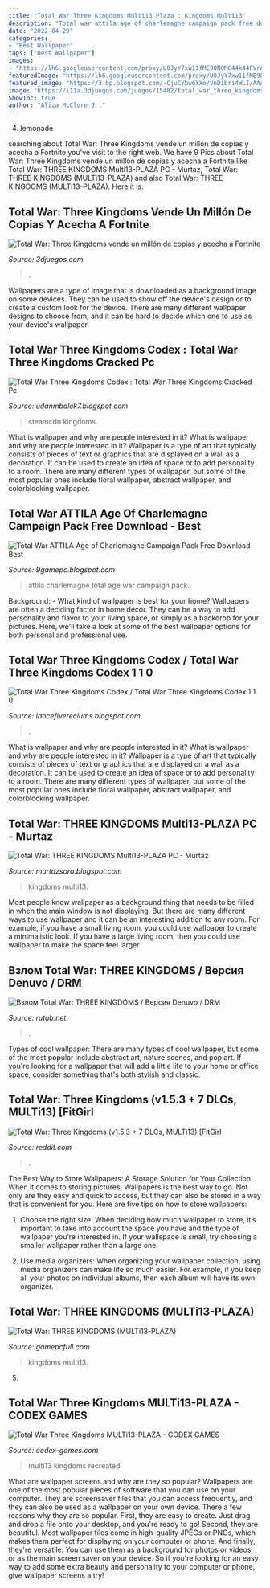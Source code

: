 ```yaml
---
title: "Total War Three Kingdoms Multi13 Plaza : Kingdoms Multi13"
description: "Total war attila age of charlemagne campaign pack free download"
date: "2022-04-29"
categories:
- "Best Wallpaper"
tags: ["Best Wallpaper"]
images:
- "https://lh6.googleusercontent.com/proxy/U0JyY7xw11fME9ONQMC44k44FVrAkmWsAvSGILJQz81URzAIPipyXWjEH_-gCLwBsPvbo7u2SzGaLCofnD1Z1yxjEe2h3oGNkSL3yOID57OpbtBbwUQYj3DiqMHKE0HWPOFvkiYUXMOHcvvRoSEIBET8uJDFuBjEDhnTJhKJwzNefbdlVIBdD-hlq8zL=w1200-h630-p-k-no-nu"
featuredImage: "https://lh6.googleusercontent.com/proxy/U0JyY7xw11fME9ONQMC44k44FVrAkmWsAvSGILJQz81URzAIPipyXWjEH_-gCLwBsPvbo7u2SzGaLCofnD1Z1yxjEe2h3oGNkSL3yOID57OpbtBbwUQYj3DiqMHKE0HWPOFvkiYUXMOHcvvRoSEIBET8uJDFuBjEDhnTJhKJwzNefbdlVIBdD-hlq8zL=w1200-h630-p-k-no-nu"
featured_image: "https://3.bp.blogspot.com/-CjuCYbw6XXo/VnDibri4WLI/AAAAAAAACJI/yJTwqKk2XAg/s1600/Download%2BTotal%2BWar%2BATTILA%2BAge%2Bof%2BCharlemagne%2BCampaign%2BPack.jpg"
image: "https://i11a.3djuegos.com/juegos/15482/total_war_three_kingdoms/fotos/maestras/total_war_three_kingdoms-4904150.jpg"
ShowToc: true
author: "Aliza McClure Jr."
---
```



4. lemonade 

	

		
searching about Total War: Three Kingdoms vende un millón de copias y acecha a Fortnite you've visit to the right web. We have 9 Pics about Total War: Three Kingdoms vende un millón de copias y acecha a Fortnite like Total War: THREE KINGDOMS Multi13-PLAZA PC - Murtaz, Total War: THREE KINGDOMS (MULTi13-PLAZA) and also Total War: THREE KINGDOMS (MULTi13-PLAZA). Here it is:
		
    
## Total War: Three Kingdoms Vende Un Millón De Copias Y Acecha A Fortnite

<img loading=lazy src="https://i11a.3djuegos.com/juegos/15482/total_war_three_kingdoms/fotos/maestras/total_war_three_kingdoms-4904150.jpg" onerror="this.onerror=null;this.src='https://tse4.mm.bing.net/th?id=OIP.IpEae7LEwiAVvqFYncpYcAHaE0&amp;pid=15.1';" alt="Total War: Three Kingdoms vende un millón de copias y acecha a Fortnite">

_Source: 3djuegos.com_

>. 

	

Wallpapers are a type of image that is downloaded as a background image on some devices. They can be used to show off the device's design or to create a custom look for the device. There are many different wallpaper designs to choose from, and it can be hard to decide which one to use as your device's wallpaper.

    
## Total War Three Kingdoms Codex : Total War Three Kingdoms Cracked Pc

<img loading=lazy src="https://steamcdn-a.akamaihd.net/steam/apps/1002230/ss_9b5ed780cc3109a9ada3563f68fe157b5fd7cc6a.1920x1080.jpg?t=1554709515" onerror="this.onerror=null;this.src='https://tse4.mm.bing.net/th?id=OIP.1Ra18EGZmDDJEhaY7hHDWgHaEK&amp;pid=15.1';" alt="Total War Three Kingdoms Codex : Total War Three Kingdoms Cracked Pc">

_Source: udanmbalek7.blogspot.com_

>steamcdn kingdoms. 

	

What is wallpaper and why are people interested in it?
What is wallpaper and why are people interested in it?
Wallpaper is a type of art that typically consists of pieces of text or graphics that are displayed on a wall as a decoration. It can be used to create an idea of space or to add personality to a room. There are many different types of wallpaper, but some of the most popular ones include floral wallpaper, abstract wallpaper, and colorblocking wallpaper.

    
## Total War ATTILA Age Of Charlemagne Campaign Pack Free Download - Best

<img loading=lazy src="https://3.bp.blogspot.com/-CjuCYbw6XXo/VnDibri4WLI/AAAAAAAACJI/yJTwqKk2XAg/s1600/Download%2BTotal%2BWar%2BATTILA%2BAge%2Bof%2BCharlemagne%2BCampaign%2BPack.jpg" onerror="this.onerror=null;this.src='https://tse1.mm.bing.net/th?id=OIP.YkrDshNabrNGCrarJzZddgHaEH&amp;pid=15.1';" alt="Total War ATTILA Age of Charlemagne Campaign Pack Free Download - Best">

_Source: 9gamepc.blogspot.com_

>attila charlemagne total age war campaign pack. 

	

Background: - What kind of wallpaper is best for your home?
Wallpapers are often a deciding factor in home décor. They can be a way to add personality and flavor to your living space, or simply as a backdrop for your pictures. Here, we'll take a look at some of the best wallpaper options for both personal and professional use.

    
## Total War Three Kingdoms Codex / Total War Three Kingdoms Codex 1 1 0

<img loading=lazy src="https://lh6.googleusercontent.com/proxy/U0JyY7xw11fME9ONQMC44k44FVrAkmWsAvSGILJQz81URzAIPipyXWjEH_-gCLwBsPvbo7u2SzGaLCofnD1Z1yxjEe2h3oGNkSL3yOID57OpbtBbwUQYj3DiqMHKE0HWPOFvkiYUXMOHcvvRoSEIBET8uJDFuBjEDhnTJhKJwzNefbdlVIBdD-hlq8zL=w1200-h630-p-k-no-nu" onerror="this.onerror=null;this.src='https://tse4.mm.bing.net/th?id=OIP.sD8HWIMo1Hvk7Tu-Qwr3WQHaD4&amp;pid=15.1';" alt="Total War Three Kingdoms Codex / Total War Three Kingdoms Codex 1 1 0">

_Source: lancefivereclums.blogspot.com_

>. 

	

What is wallpaper and why are people interested in it?
What is wallpaper and why are people interested in it?
Wallpaper is a type of art that typically consists of pieces of text or graphics that are displayed on a wall as a decoration. It can be used to create an idea of space or to add personality to a room. There are many different types of wallpaper, but some of the most popular ones include floral wallpaper, abstract wallpaper, and colorblocking wallpaper.

    
## Total War: THREE KINGDOMS Multi13-PLAZA PC - Murtaz

<img loading=lazy src="https://1.bp.blogspot.com/-1WLB6QsoP6g/YGeJEl_0RuI/AAAAAAAAGpo/M98EmF9eLz09UinBPHbAw7EDEHx9NcELQCLcBGAsYHQ/s16000/q.jpg" onerror="this.onerror=null;this.src='https://tse1.mm.bing.net/th?id=OIP.qeyfv9OF0q_9bTc5L6pWmAAAAA&amp;pid=15.1';" alt="Total War: THREE KINGDOMS Multi13-PLAZA PC - Murtaz">

_Source: murtazsora.blogspot.com_

>kingdoms multi13. 

	

Most people know wallpaper as a background thing that needs to be filled in when the main window is not displaying. But there are many different ways to use wallpaper and it can be an interesting addition to any room. For example, if you have a small living room, you could use wallpaper to create a minimalistic look. If you have a large living room, then you could use wallpaper to make the space feel larger.

    
## Взлом Total War: THREE KINGDOMS / Версия Denuvo / DRM

<img loading=lazy src="https://i.rutab.net/upload/2019/userfiles/tw-3k-denuvo.jpg" onerror="this.onerror=null;this.src='https://tse2.mm.bing.net/th?id=OIP.cuSednfaebiSiucZfkyCcAHaEK&amp;pid=15.1';" alt="Взлом Total War: THREE KINGDOMS / Версия Denuvo / DRM">

_Source: rutab.net_

>. 

	

Types of cool wallpaper:
There are many types of cool wallpaper, but some of the most popular include abstract art, nature scenes, and pop art. If you're looking for a wallpaper that will add a little life to your home or office space, consider something that's both stylish and classic.

    
## Total War: Three Kingdoms (v1.5.3 + 7 DLCs, MULTi13) [FitGirl

<img loading=lazy src="https://i.redd.it/erq6cuq1irh71.png" onerror="this.onerror=null;this.src='https://tse4.mm.bing.net/th?id=OIP.yIzBGXVVw5Nn--AADQ1T6QHaHS&amp;pid=15.1';" alt="Total War: Three Kingdoms (v1.5.3 + 7 DLCs, MULTi13) [FitGirl">

_Source: reddit.com_

>. 

	

The Best Way to Store Wallpapers: A Storage Solution for Your Collection
When it comes to storing pictures, Wallpapers is the best way to go. Not only are they easy and quick to access, but they can also be stored in a way that is convenient for you. Here are five tips on how to store wallpapers:
1) Choose the right size: When deciding how much wallpaper to store, it’s important to take into account the space you have and the type of wallpaper you’re interested in. If your wallspace is small, try choosing a smaller wallpaper rather than a large one.

2) Use media organizers: When organizing your wallpaper collection, using media organizers can make life so much easier. For example, if you keep all your photos on individual albums, then each album will have its own organizer.

    
## Total War: THREE KINGDOMS (MULTi13-PLAZA)

<img loading=lazy src="https://gamepcfull.com/wp-content/uploads/2019/11/total-war-three-kingdoms-pc-screenshot-3-e1574920416106.jpg" onerror="this.onerror=null;this.src='https://tse1.mm.bing.net/th?id=OIP.CI7_vhc--KNuJlQQ90FqCAHaEK&amp;pid=15.1';" alt="Total War: THREE KINGDOMS (MULTi13-PLAZA)">

_Source: gamepcfull.com_

>kingdoms multi13. 

	

5.

    
## Total War Three Kingdoms MULTi13-PLAZA - CODEX GAMES

<img loading=lazy src="https://steamcdn-a.akamaihd.net/steam/apps/779340/extras/02.jpg?t=1585670274" onerror="this.onerror=null;this.src='https://tse3.mm.bing.net/th?id=OIP.NB2wFKNRdiWHKqlCDh1YuAHaBL&amp;pid=15.1';" alt="Total War Three Kingdoms MULTi13-PLAZA - CODEX GAMES">

_Source: codex-games.com_

>multi13 kingdoms recreated. 

	

What are wallpaper screens and why are they so popular?
Wallpapers are one of the most popular pieces of software that you can use on your computer. They are screensaver files that you can access frequently, and they can also be used as a wallpaper on your own device. There a few reasons why they are so popular. First, they are easy to create. Just drag and drop a file onto your desktop, and you're ready to go! Second, they are beautiful. Most wallpaper files come in high-quality JPEGs or PNGs, which makes them perfect for displaying on your computer or phone. And finally, they're versatile. You can use them as a background for photos or videos, or as the main screen saver on your device. So if you're looking for an easy way to add some extra beauty and personality to your computer or phone, give wallpaper screens a try!

